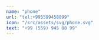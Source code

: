 ```yaml
---
name: "phone"
url: "tel:+995599458899"
icon: "/src/assets/svg/phone.svg"
text: "+99 (559) 945 88 99"
---
```

